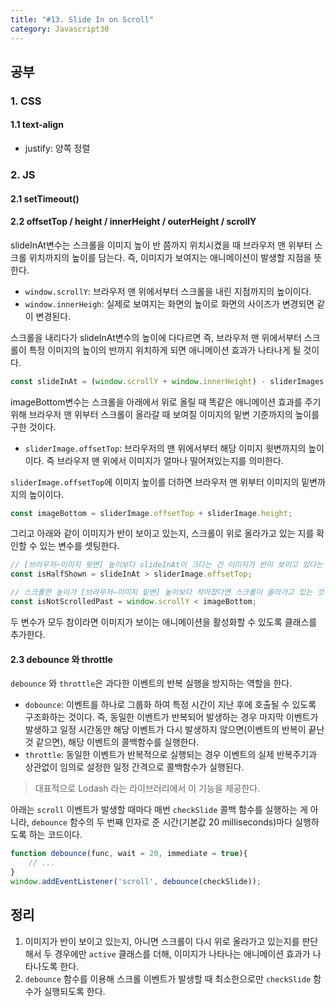 ```yaml
---
title: "#13. Slide In on Scroll"
category: Javascript30
---
```



## 공부
### 1. CSS
#### 1.1 text-align
- justify: 양쪽 정렬



### 2. JS
#### 2.1 setTimeout()



#### 2.2 offsetTop / height / innerHeight / outerHeight / scrollY
slideInAt변수는 스크롤을 이미지 높이 반 쯤까지 위치시켰을 때 브라우저 맨 위부터 스크롤 위치까지의 높이를 담는다. 즉, 이미지가 보여지는 애니메이션이 발생할 지점을 뜻한다.    
- `window.scrollY`: 브라우저 맨 위에서부터 스크롤을 내린 지점까지의 높이이다.
- `window.innerHeigh`: 실제로 보여지는 화면의 높이로 화면의 사이즈가 변경되면 같이 변경된다.     
  
스크롤을 내리다가 slideInAt변수의 높이에 다다르면 즉, 브라우저 맨 위에서부터 스크롤이 특정 이미지의 높이의 반까지 위치하게 되면 애니메이션 효과가 나타나게 될 것이다. 

```javascript
const slideInAt = (window.scrollY + window.innerHeight) - sliderImages.height / 2;
```

imageBottom변수는 스크롤을 아래에서 위로 올릴 때 똑같은 애니메이션 효과를 주기 위해 브라우저 맨 위부터 스크롤이 올라갈 때 보여질 이미지의 밑변 기준까지의 높이를 구한 것이다.
- `sliderImage.offsetTop`: 브라우저의 맨 위에서부터 해당 이미지 윗변까지의 높이이다. 즉 브라우저 맨 위에서 이미지가 얼마나 떨어져있는지를 의미한다.

`sliderImage.offsetTop`에 이미지 높이를 더하면 브라우저 맨 위부터 이미지의 밑변까지의 높이이다.  

```javascript
const imageBottom = sliderImage.offsetTop + sliderImage.height;
```


그리고 아래와 같이 이미지가 반이 보이고 있는지, 스크롤이 위로 올라가고 있는 지를 확인할 수 있는 변수를 셋팅한다.
```javascript
// [브라우저~이미지 윗변] 높이보다 slideInAt이 크다는 건 이미지가 반이 보이고 있다는 의미!
const isHalfShown = slideInAt > sliderImage.offsetTop;

// 스크롤한 높이가 [브라우저~이미지 밑변] 높이보다 작아졌다면 스크롤이 올라가고 있는 것. 즉, 이미지가 다시 보이기 시작했다는 의미!
const isNotScrolledPast = window.scrollY < imageBottom; 
```

두 변수가 모두 참이라면 이미지가 보이는 애니메이션을 활성화할 수 있도록 클래스를 추가한다. 





#### 2.3 debounce 와 throttle
`debounce` 와 `throttle`은 과다한 이벤트의 반복 실행을 방지하는 역할을 한다.  
- `dobounce`: 이벤트를 하나로 그룹화 하여 특정 시간이 지난 후에 호출될 수 있도록 구조화하는 것이다. 즉, 동일한 이벤트가 반복되어 발생하는 경우 마지막 이벤트가 발생하고 일정 시간동안 해당 이벤트가 다시 발생하지 않으면(이벤트의 반복이 끝난 것 같으면), 해당 이벤트의 콜백함수를 실행한다.
- `throttle`: 동일한 이벤트가 반복적으로 실행되는 경우 이벤트의 실제 반복주기과 상관없이 임의로 설정한 일정 간격으로 콜백함수가 실행된다. 

> 대표적으로 Lodash 라는 라이브러리에서 이 기능을 제공한다.


아래는 `scroll` 이벤트가 발생할 때마다 매번 `checkSlide` 콜백 함수를 실행하는 게 아니라, `debounce` 함수의 두 번째 인자로 준 시간(기본값 20 milliseconds)마다 실행하도록 하는 코드이다. 
```javascript
function debounce(func, wait = 20, immediate = true){
	// ...
}
window.addEventListener('scroll', debounce(checkSlide));
```






## 정리
1. 이미지가 반이 보이고 있는지, 아니면 스크롤이 다시 위로 올라가고 있는지를 판단해서 두 경우에만 `active` 클래스를 더해, 이미지가 나타나는 애니메이션 효과가 나타나도록 한다. 
2. `debounce` 함수를 이용해 스크롤 이벤트가 발생할 때 최소한으로만 `checkSlide` 함수가 실행되도록 한다. 

